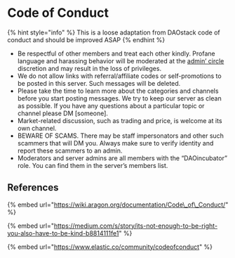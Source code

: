 # Code of Conduct



{% hint style="info" %}
This is a loose adaptation from DAOstack code of conduct and should be improved ASAP
{% endhint %}

* Be respectful of other members and treat each other kindly. Profane language and harassing behavior will be moderated at the [admin’ circle](../../circles/administrative.md) discretion and may result in the loss of privileges.
* We do not allow links with referral/affiliate codes or self-promotions to be posted in this server. Such messages will be deleted.
* Please take the time to learn more about the categories and channels before you start posting messages. We try to keep our server as clean as possible. If you have any questions about a particular topic or channel please DM \[someone\].
* Market-related discussion, such as trading and price, is welcome at its own channel.
* BEWARE OF SCAMS. There may be staff impersonators and other such scammers that will DM you. Always make sure to verify identity and report these scammers to an admin.
* Moderators and server admins are all members with the “DAOincubator” role. You can find them in the server’s members list.

## References

{% embed url="https://wiki.aragon.org/documentation/Code\_of\_Conduct/" %}

{% embed url="https://medium.com/s/story/its-not-enough-to-be-right-you-also-have-to-be-kind-b8814111fe1" %}

{% embed url="https://www.elastic.co/community/codeofconduct" %}



